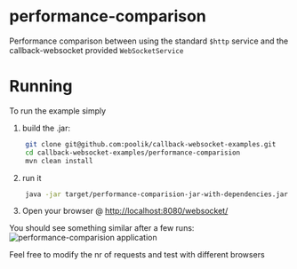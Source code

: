 performance-comparison
===========================

Performance comparison between using the standard ```$http``` service and the callback-websocket provided
```WebSocketService```

# Running
To run the example simply

1. build the .jar:
```bash
    git clone git@github.com:poolik/callback-websocket-examples.git
    cd callback-websocket-examples/performance-comparision
    mvn clean install
```

2. run it
```bash
    java -jar target/performance-comparision-jar-with-dependencies.jar
```

3. Open your browser @ [http://localhost:8080/websocket/](http://localhost:8080/websocket/)

You should see something similar after a few runs:
![performance-comparision application](http://f.cl.ly/items/1d0q1m3L1S0m0K3m2a2r/Screen%20Shot%202014-05-02%20at%2014.10.36.png)

Feel free to modify the nr of requests and test with different browsers
